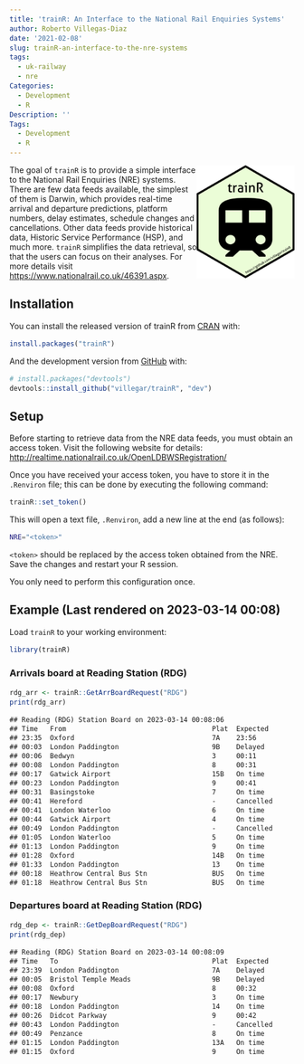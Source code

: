 ```yaml
---
title: 'trainR: An Interface to the National Rail Enquiries Systems'
author: Roberto Villegas-Diaz
date: '2021-02-08'
slug: trainR-an-interface-to-the-nre-systems
tags:
  - uk-railway
  - nre
Categories:
  - Development
  - R
Description: ''
Tags:
  - Development
  - R
---
```


<img src="https://raw.githubusercontent.com/villegar/trainR/main/inst/images/logo.png" alt="logo" align="right" height=200px/>

The goal of `trainR` is to provide a simple interface to the 
National Rail Enquiries (NRE) systems. There are few data feeds 
available, the simplest of them is Darwin, which provides real-time 
arrival and departure predictions, platform numbers, delay estimates, 
schedule changes and cancellations. Other data feeds provide historical 
data, Historic Service Performance (HSP), and much more. `trainR` 
simplifies the data retrieval, so that the users can focus on their 
analyses. For more details visit 
https://www.nationalrail.co.uk/46391.aspx.

## Installation

You can install the released version of trainR from [CRAN](https://CRAN.R-project.org) with:

``` r
install.packages("trainR")
```

And the development version from [GitHub](https://github.com/) with:

``` r
# install.packages("devtools")
devtools::install_github("villegar/trainR", "dev")
```

## Setup
Before starting to retrieve data from the NRE data feeds, you must obtain an access token. 
Visit the following website for details: http://realtime.nationalrail.co.uk/OpenLDBWSRegistration/

Once you have received your access token, you have to store it in the `.Renviron` file; this can be 
done by executing the following command:


```r
trainR::set_token()
```

This will open a text file, `.Renviron`, add a new line at the end (as follows):

```bash
NRE="<token>"
```

`<token>` should be replaced by the access token obtained from the NRE. Save the changes and restart 
your R session.

You only need to perform this configuration once.

## Example (Last rendered on 2023-03-14 00:08)

Load `trainR` to your working environment:

```r
library(trainR)
```

### Arrivals board at Reading Station (RDG)


```r
rdg_arr <- trainR::GetArrBoardRequest("RDG")
print(rdg_arr)
```

```
## Reading (RDG) Station Board on 2023-03-14 00:08:06
## Time   From                                    Plat  Expected
## 23:35  Oxford                                  7A    23:56
## 00:03  London Paddington                       9B    Delayed
## 00:06  Bedwyn                                  3     00:11
## 00:08  London Paddington                       8     00:31
## 00:17  Gatwick Airport                         15B   On time
## 00:23  London Paddington                       9     00:41
## 00:31  Basingstoke                             7     On time
## 00:41  Hereford                                -     Cancelled
## 00:41  London Waterloo                         6     On time
## 00:44  Gatwick Airport                         4     On time
## 00:49  London Paddington                       -     Cancelled
## 01:05  London Waterloo                         5     On time
## 01:13  London Paddington                       9     On time
## 01:28  Oxford                                  14B   On time
## 01:33  London Paddington                       13    On time
## 00:18  Heathrow Central Bus Stn                BUS   On time
## 01:18  Heathrow Central Bus Stn                BUS   On time
```

### Departures board at Reading Station (RDG)


```r
rdg_dep <- trainR::GetDepBoardRequest("RDG")
print(rdg_dep)
```

```
## Reading (RDG) Station Board on 2023-03-14 00:08:09
## Time   To                                      Plat  Expected
## 23:39  London Paddington                       7A    Delayed
## 00:05  Bristol Temple Meads                    9B    Delayed
## 00:08  Oxford                                  8     00:32
## 00:17  Newbury                                 3     On time
## 00:18  London Paddington                       14    On time
## 00:26  Didcot Parkway                          9     00:42
## 00:43  London Paddington                       -     Cancelled
## 00:49  Penzance                                8     On time
## 01:15  London Paddington                       13A   On time
## 01:15  Oxford                                  9     On time
```
